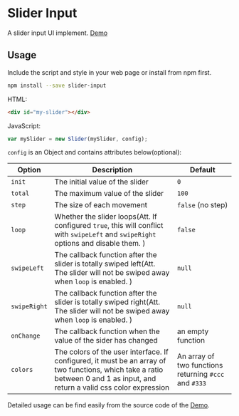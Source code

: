 # Slider Input
A slider input UI implement. [Demo](https://simonmysun.github.io/slider/demo/)

## Usage

Include the script and style in your web page or install from npm first.
```bash
npm install --save slider-input
```

HTML: 
```html
<div id="my-slider"></div>
```
JavaScript:
```js
var mySlider = new Slider(mySlider, config);
```
`config` is an Object and contains attributes below(optional):

| Option | Description | Default |
|---|---|---|
| `init` | The initial value of the slider | `0` |
| `total` | The maximum value of the slider | `100` |
| `step` | The size of each movement | `false` (no step) |
| `loop` | Whether the slider loops(Att. If configured `true`, this will conflict with `swipeLeft` and `swipeRight` options and disable them. ) | `false` |
| `swipeLeft` | The callback function after the slider is totally swiped left(Att. The slider will not be swiped away when `loop` is enabled. ) | `null` |
| `swipeRight` | The callback function after the slider is totally swiped right(Att. The slider will not be swiped away when `loop` is enabled. ) | `null` |
| `onChange` | The callback function when the value of the sider has changed | an empty function |
| `colors` | The colors of the user interface. If configured, it must be an array of two functions, which take a ratio between 0 and 1 as input, and return a valid css color expression | An array of two functions returning `#ccc` and `#333` |

Detailed usage can be find easily from the source code of the [Demo](https://simonmysun.github.io/slider/demo/). 